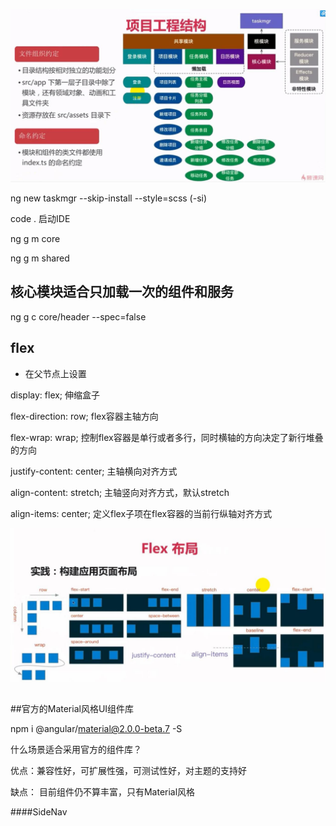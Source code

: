 ![](/assets/360截图20171026114108225.jpg)

ng new taskmgr --skip-install --style=scss    \(-si\)

code .    启动IDE

ng g m core

ng g m shared

## 

## 核心模块适合只加载一次的组件和服务

ng g c core/header --spec=false

## 

## flex

* 在父节点上设置

display: flex;    伸缩盒子

flex-direction: row;    flex容器主轴方向

flex-wrap: wrap;    控制flex容器是单行或者多行，同时横轴的方向决定了新行堆叠的方向

justify-content: center;    主轴横向对齐方式

align-content: stretch;    主轴竖向对齐方式，默认stretch

align-items: center;    定义flex子项在flex容器的当前行纵轴对齐方式

![](/assets/360截图20171117132227121.jpg)


##


##官方的Material风格UI组件库

npm i @angular/material@2.0.0-beta.7 -S

什么场景适合采用官方的组件库？

优点：兼容性好，可扩展性强，可测试性好，对主题的支持好

缺点： 目前组件仍不算丰富，只有Material风格


####SideNav








